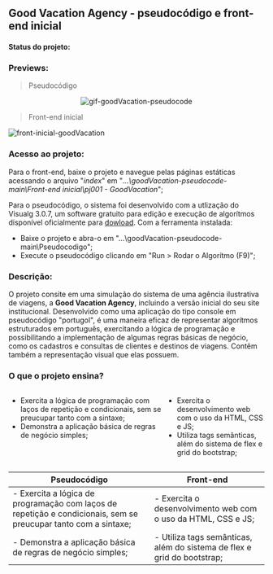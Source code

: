 ## Good Vacation Agency - pseudocódigo e front-end inicial

#### Status do projeto:


### Previews:

> Pseudocódigo

<div style="text-align: center"> 

 ![gif-goodVacation-pseudocode](https://github.com/rodrigo-alberto/activities-recodepro/assets/85527665/a11e2693-2571-4967-840a-5ea115819823)

</div>



> Front-end inicial

![front-inicial-goodVacation](https://github.com/rodrigo-alberto/activities-recodepro/assets/85527665/e26b267a-de3a-4d0e-834d-e7857752e33c)


### Acesso ao projeto:

Para o front-end, baixe o projeto e navegue pelas páginas estáticas acessando o arquivo "*index*" em "*...\goodVacation-pseudocode-main\Front-end inicial\pj001 - GoodVacation*";

Para o pseudocódigo, o sistema foi desenvolvido com a utlização do Visualg 3.0.7, um software gratuito para edição e execução de algorítmos disponível oficialmente para [dowload](https://visualg3.com.br/baixe-o-visualg-3-0-7/). Com a ferramenta instalada:

- Baixe o projeto e abra-o em "...\goodVacation-pseudocode-main\Pseudocodigo";
- Execute o pseudocódigo clicando em "Run > Rodar o Algorítmo (F9)";

### Descrição:

O projeto consite em uma simulação do sistema de uma agência ilustrativa de viagens, a **Good Vacation Agency**, incluindo a versão inicial do seu site institucional. Desenvolvido como uma aplicação do tipo console em pseudocódigo "portugol", é uma maneira eficaz de representar algorítmos estruturados em português, exercitando a lógica de programação e possibilitando a implementação de algumas regras básicas de negócio, como os cadastros e consultas de clientes e destinos de viagens. Contêm também a representação visual que elas possuem.

### O que o projeto ensina?

<div style="display: flex; justify-content: space-between;"> 
    <ul>
        <li>Exercita a lógica de programação com laços de repetição e condicionais, sem se preucupar tanto com a sintaxe;</li>
        <li>Demonstra a aplicação básica de regras de negócio simples;</li>
    </ul>
    <ul>
        <li>Exercita o desenvolvimento web com o uso da HTML, CSS e JS;</li>
        <li>Utiliza tags semânticas, além do sistema de flex e grid do bootstrap;</li>
    </ul>
</div>

| Pseudocódigo | Front-end |
|--- |--- |
| - Exercita a lógica de programação com laços de repetição e condicionais, sem se preucupar tanto com a sintaxe; | - Exercita o desenvolvimento web com o uso da HTML, CSS e JS; |
| - Demonstra a aplicação básica de regras de negócio simples; | - Utiliza tags semânticas, além do sistema de flex e grid do bootstrap; |


